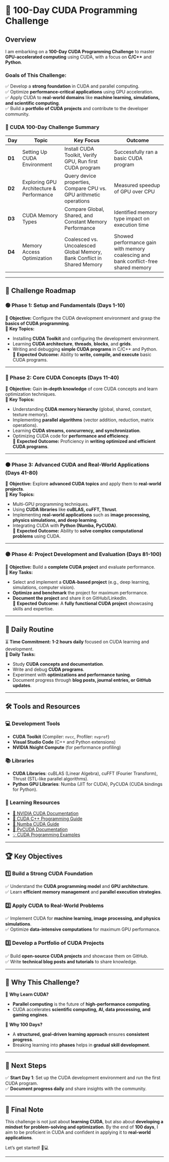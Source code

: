 # 🚀 100-Day CUDA Programming Challenge  

## **Overview**  
I am embarking on a **100-Day CUDA Programming Challenge** to master **GPU-accelerated computing** using CUDA, with a focus on **C/C++** and **Python**.  

### **Goals of This Challenge:**  
✅ Develop a **strong foundation** in CUDA and parallel computing.  
✅ Optimize **performance-critical applications** using GPU acceleration.  
✅ Apply CUDA to **real-world domains** like **machine learning, simulations, and scientific computing**.  
✅ Build a **portfolio of CUDA projects** and contribute to the developer community.  

### **📅 CUDA 100-Day Challenge Summary**

| **Day**  | **Topic** | **Key Focus** | **Outcome** |
|---------|----------|--------------|------------|
| **D1**  | Setting Up CUDA Environment  | Install CUDA Toolkit, Verify GPU, Run first CUDA program  | Successfully ran a basic CUDA program |
| **D2**  | Exploring GPU Architecture & Performance  | Query device properties, Compare CPU vs. GPU arithmetic operations  | Measured speedup of GPU over CPU |
| **D3**  | CUDA Memory Types | Compare Global, Shared, and Constant Memory Performance | Identified memory type impact on execution time |
| **D4**  | Memory Access Optimization  | Coalesced vs. Uncoalesced Global Memory, Bank Conflict in Shared Memory | Showed performance gain with memory coalescing and bank conflict-free shared memory |

---

## **📅 Challenge Roadmap**  

### **🟢 Phase 1: Setup and Fundamentals (Days 1-10)**  
🔹 **Objective:** Configure the CUDA development environment and grasp the **basics of CUDA programming**.  
🔹 **Key Topics:**  
- Installing **CUDA Toolkit** and configuring the development environment.  
- Learning **CUDA architecture**, **threads**, **blocks**, and **grids**.  
- Writing and debugging **simple CUDA programs** in C/C++ and Python.  
🔹 **Expected Outcome:** Ability to **write, compile, and execute** basic CUDA programs.  

---

### **🔵 Phase 2: Core CUDA Concepts (Days 11-40)**  
🔹 **Objective:** Gain **in-depth knowledge** of core CUDA concepts and learn optimization techniques.  
🔹 **Key Topics:**  
- Understanding **CUDA memory hierarchy** (global, shared, constant, texture memory).  
- Implementing **parallel algorithms** (vector addition, reduction, matrix operations).  
- Learning **CUDA streams, concurrency, and synchronization**.  
- Optimizing CUDA code for **performance and efficiency**.  
🔹 **Expected Outcome:** Proficiency in **writing optimized and efficient CUDA programs**.  

---

### **🟠 Phase 3: Advanced CUDA and Real-World Applications (Days 41-80)**  
🔹 **Objective:** Explore **advanced CUDA topics** and apply them to **real-world projects**.  
🔹 **Key Topics:**  
- Multi-GPU programming techniques.  
- Using **CUDA libraries** like **cuBLAS, cuFFT, Thrust**.  
- Implementing **real-world applications** such as **image processing, physics simulations, and deep learning**.  
- Integrating CUDA with **Python (Numba, PyCUDA)**.  
🔹 **Expected Outcome:** Ability to **solve complex computational problems** using CUDA.  

---

### **🟣 Phase 4: Project Development and Evaluation (Days 81-100)**  
🔹 **Objective:** Build a **complete CUDA project** and evaluate performance.  
🔹 **Key Tasks:**  
- Select and implement a **CUDA-based project** (e.g., deep learning, simulations, computer vision).  
- **Optimize and benchmark** the project for maximum performance.  
- **Document the project** and share it on GitHub/LinkedIn.  
🔹 **Expected Outcome:** A **fully functional CUDA project** showcasing skills and expertise.  

---

## **📌 Daily Routine**  
⏳ **Time Commitment:** **1-2 hours daily** focused on CUDA learning and development.  
🔹 **Daily Tasks:**  
- Study **CUDA concepts and documentation**.  
- Write and debug **CUDA programs**.  
- Experiment with **optimizations and performance tuning**.  
- Document progress through **blog posts, journal entries, or GitHub updates**.  

---

## **🛠 Tools and Resources**  

### **💻 Development Tools**  
- **CUDA Toolkit** (Compiler: `nvcc`, Profiler: `nvprof`)  
- **Visual Studio Code** (C++ and Python extensions)  
- **NVIDIA Nsight Compute** (for performance profiling)  

### **📚 Libraries**  
- **CUDA Libraries**: cuBLAS (Linear Algebra), cuFFT (Fourier Transform), Thrust (STL-like parallel algorithms).  
- **Python GPU Libraries**: Numba (JIT for CUDA), PyCUDA (CUDA bindings for Python).  

### **📖 Learning Resources**  
- [🚀 NVIDIA CUDA Documentation](https://docs.nvidia.com/cuda/)  
- [📖 CUDA C++ Programming Guide](https://developer.nvidia.com/cuda-zone)  
- [🔢 Numba CUDA Guide](https://numba.pydata.org/numba-doc/latest/cuda/index.html)  
- [🐍 PyCUDA Documentation](https://documen.tician.de/pycuda/)  
- [💡 CUDA Programming Examples](https://developer.nvidia.com/cuda-example)  

---

## **🏆 Key Objectives**  

### **1️⃣ Build a Strong CUDA Foundation**  
✅ Understand the **CUDA programming model** and **GPU architecture**.  
✅ Learn **efficient memory management** and **parallel execution strategies**.  

### **2️⃣ Apply CUDA to Real-World Problems**  
✅ Implement CUDA for **machine learning, image processing, and physics simulations**.  
✅ Optimize **data-intensive computations** for maximum GPU performance.  

### **3️⃣ Develop a Portfolio of CUDA Projects**  
✅ Build **open-source CUDA projects** and showcase them on GitHub.  
✅ Write **technical blog posts and tutorials** to share knowledge.  

---

## **🎯 Why This Challenge?**  

🔹 **Why Learn CUDA?**  
- **Parallel computing** is the future of **high-performance computing**.  
- CUDA accelerates **scientific computing, AI, data processing, and gaming engines**.  

🔹 **Why 100 Days?**  
- A **structured, goal-driven learning approach** ensures **consistent progress**.  
- Breaking learning into **phases** helps in **gradual skill development**.  

---

## **📍 Next Steps**  

✅ **Start Day 1**: Set up the CUDA development environment and run the first CUDA program.  
✅ **Document progress daily** and share insights with the community.  

---

## **🚀 Final Note**  
This challenge is not just about **learning CUDA**, but also about **developing a mindset for problem-solving and optimization**. By the end of **100 days**, I aim to be proficient in CUDA and confident in applying it to **real-world applications**.  

Let’s get started! 🚀💻  

---
